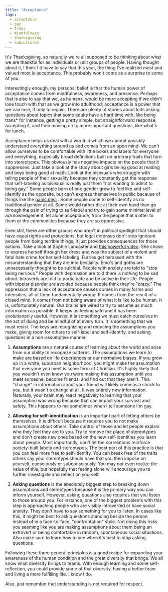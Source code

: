 ```yaml
---
title: "Acceptance"
tags:
  - acceptance
  - gay
  - trans
  - mindfulness
  - thanksgiving
  - subcultures
---
```


It's Thanksgiving, so naturally we're all supposed to be thinking about what
we are thankful for as individuals or unit groups of people. Having thought
about it, I think I'd have to say that this year, the thing I've realized most
and valued most is acceptance. This probably won't come as a surprise to some of
you.

Interestingly enough, my personal belief is that the human power of acceptance
comes from mindfulness, awareness, and presence. Perhaps that is also to say
that we, as humans, would be more accepting if we didn't lose touch with that
as we grow into adulthood; acceptance is a power that we can lose, if only to
regain. There are plenty of stories about kids asking questions about topics
that some adults have a hard time with, like being trans\* for instance, getting
a pretty simple, but straightforward response, accepting it, and then moving
on to more important questions, like what's for lunch.

Acceptance helps us deal with a world in which we cannot possibly understand
everything around us and comes from an open mind. We can't allow ourselves to
be comfortable with little boxes and labels for everyone and everything,
especially broad definitions built on arbitrary traits that turn into
stereotypes. This obviously has negative impacts on the people that it
suppresses. Just take a look at the study about girls being good at reading and
boys being good at math. Look at the bisexuals who struggle with telling people
of their sexuality because they constantly get the response that self-labeling
as bisexual is really just them "not wanting to admit to being gay." Some people
born of one gender grow to feel like and self-identify as the opposite, but
can't express themselves in public because of things like the [panic plea][plea]
. Some people come to self-identify as no traditional gender at all. Some would
rather die at their own hand than go through the pain of trying to self-label
and try to gain some minimal level of acknowledgement, let alone acceptance,
from the people that matter to them or the communities because they are so
oppressive.

Even still, there are other groups who aren't in political spotlight that should
have equal rights and protections, but legal defenses don't stop ignorant people
from doing terrible things, it just provides consequences for those actions.
Take a look at Sophie Lancaster and [this powerful video][sophie-video]. She
chose to express herself through her dress and was the subject of a violent and
fatal hate crime for her self-labeling. Furries get harassed with the
misunderstanding that they are into bestiality. Emo's and goths are
unnecessarily thought to be suicidal. People with anxiety are told to "stop
being nervous." People with depression are told there is nothing to be sad
about. Introverts are told to participate and be active in their life.
People with bipolar disorder are avoided because people think they're "crazy."
The oppression that a lack of acceptance causes comes in many forms and
intensities, all of them fundamentally wrong. It comes from the result of a
closed mind. It comes from not being aware of what it is like to be human. It
is, unfortunately natural. Our brains are wired to try to assume as much
information as possible. It keeps us feeling safe and it has been evolutionarily
useful. However, it is something we must catch ourselves in the act of doing and
be mindful of at every turn. It is something that we must resist. The keys are
recognizing and reducing the assumptions you make, giving room for others to
self-label and self-identify, and asking questions in a non-assumptive manner.

1. **Assumptions** are a natural course of learning about the world and arise
   from our ability to recognize patterns. The assumptions we learn to make are
   based on life experiences or our normative biases. If you grow up in a white,
   suburban neighborhood, you might make the assumption that everyone you meet
   is some form of Christian. It's highly likely that you wouldn't even know
   you were making this assumption until you meet someone, become friends, and
   find out that they aren't. This "change" in information about your friend
   will likely come as a shock to you, but it wasn't a change at all. It was
   entirely new information. Naturally, your brain may react negatively to
   learning that your assumption was wrong because that can impact your survival
   and safety. This happens to me sometimes when I tell someone I'm gay.

2. **Allowing for self-identification** is an important part of letting others
   be themselves. It is difficult because it requires you to not make
   assumptions about others. Take control of those and let people explain who
   they feel they are to you. Try to remove the place of stereotypes and don't
   create new ones based on the new self-identities you learn about people.
   Most importantly, don't let the correlations reinforce society-built labels
   and stereotypes. The best part of this practice is that you can feel more
   free to self-identify. You can break free of the traits others say your
   stereotype should have that you then impose on yourself, consciously or
   subconsciously. You may not even realize the value of this, but hopefully
   that feeling alone will encourage you to further investigate and reflect on
   yourself.

3. **Asking questions** is the absolutely biggest step to breaking down
   assumptions and stereotypes because it is the primary way you can inform
   yourself. However, asking questions also requires that you listen to those
   around you. For instance, one of the biggest problems with this step is
   approaching people who are visibly introverted or have social anxiety. They
   don't have to say something for you to listen. In cases like this, it might
   be best to ask questions standing beside the person instead of in a
   face-to-face, "confrontation" style. Not doing this risks you seeming like
   you are making assumptions about them being an extrovert or being comfortable
   in random, spontaneous social situations.  Also make sure to learn how to see
   when it's best to stop asking questions.

Following these three general principles is a good recipe for expanding your
awareness of the human condition and the great diversity that brings. We all
know what diversity brings to teams. With enough learning and some
self-reflection, you could provide some of that diversity, having a better team
and living a more fulfilling life. I know I do.

Also, just remember that understanding is not required for respect.

[plea]: http://www.advocate.com/crime/2014/09/29/california-becomes-first-state-ban-gay-trans-panic-defenses
[sophie-video]: https://www.youtube.com/watch?v=qW2ve6_BkRA
